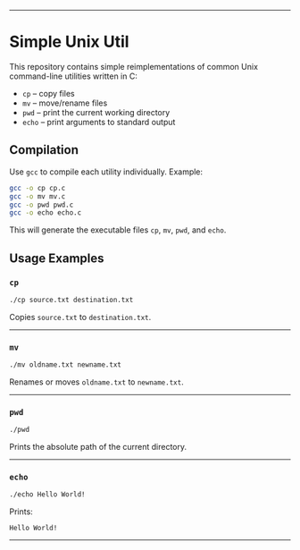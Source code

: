 
---

# Simple Unix Util

This repository contains simple reimplementations of common Unix command-line utilities written in C:  
- `cp` – copy files  
- `mv` – move/rename files  
- `pwd` – print the current working directory  
- `echo` – print arguments to standard output  

## Compilation

Use `gcc` to compile each utility individually. Example:

```bash
gcc -o cp cp.c
gcc -o mv mv.c
gcc -o pwd pwd.c
gcc -o echo echo.c
```

This will generate the executable files `cp`, `mv`, `pwd`, and `echo`.

## Usage Examples

### `cp`

```bash
./cp source.txt destination.txt
```

Copies `source.txt` to `destination.txt`.

---

### `mv`

```bash
./mv oldname.txt newname.txt
```

Renames or moves `oldname.txt` to `newname.txt`.

---

### `pwd`

```bash
./pwd
```

Prints the absolute path of the current directory.

---

### `echo`

```bash
./echo Hello World!
```

Prints:  
```
Hello World!
```

---
